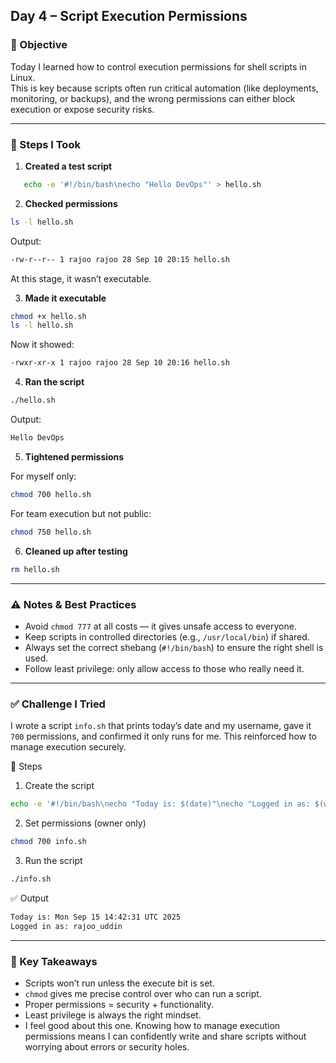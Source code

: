 ## Day 4 – Script Execution Permissions

### 🎯 Objective
Today I learned how to control execution permissions for shell scripts in Linux.  
This is key because scripts often run critical automation (like deployments, monitoring, or backups), and the wrong permissions can either block execution or expose security risks.

---

### 🔧 Steps I Took

1. **Created a test script**
```bash
   echo -e '#!/bin/bash\necho "Hello DevOps"' > hello.sh
```

2. **Checked permissions**
```bash
ls -l hello.sh
```

Output:
```bash
-rw-r--r-- 1 rajoo rajoo 28 Sep 10 20:15 hello.sh
```
At this stage, it wasn’t executable.

3. **Made it executable**
```bash
chmod +x hello.sh
ls -l hello.sh
```

Now it showed:
```bash
-rwxr-xr-x 1 rajoo rajoo 28 Sep 10 20:16 hello.sh
```

4. **Ran the script**
```bash
./hello.sh
```

Output:
```bash
Hello DevOps
```

5. **Tightened permissions**

For myself only:
```bash
chmod 700 hello.sh
```
For team execution but not public:
```bash
chmod 750 hello.sh
```

6. **Cleaned up after testing**
```bash
rm hello.sh
```

---

### ⚠️ Notes & Best Practices

- Avoid `chmod 777` at all costs — it gives unsafe access to everyone.
- Keep scripts in controlled directories (e.g., `/usr/local/bin`) if shared.
- Always set the correct shebang (`#!/bin/bash`) to ensure the right shell is used.
- Follow least privilege: only allow access to those who really need it.

---

### ✅ Challenge I Tried
I wrote a script `info.sh` that prints today’s date and my username, gave it `700` permissions, and confirmed it only runs for me. This reinforced how to manage execution securely.

🔧 Steps

1. Create the script
```bash
echo -e '#!/bin/bash\necho "Today is: $(date)"\necho "Logged in as: $(whoami)"' > info.sh
```

2. Set permissions (owner only)
```bash
chmod 700 info.sh
```

3. Run the script
```bash
./info.sh
```
✅ Output
```bash
Today is: Mon Sep 15 14:42:31 UTC 2025
Logged in as: rajoo_uddin
```

---

### 📝 Key Takeaways
- Scripts won’t run unless the execute bit is set.
- `chmod` gives me precise control over who can run a script.
- Proper permissions = security + functionality.
- Least privilege is always the right mindset.
- I feel good about this one. Knowing how to manage execution permissions means I can confidently write and share scripts without worrying about errors or security holes. 
